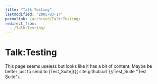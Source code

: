```yaml
---
title: "Talk:Testing"
lastmodified: '2005-03-17'
permalink: /archived/Talk:Testing/
redirect_from:
  - /Talk:Testing/
---
```


Talk:Testing
============

This page seems useless but looks like it has a bit of content. Maybe be better just to send to [Test\_Suite]({{ site.github.url }}/Test_Suite "Test Suite").

